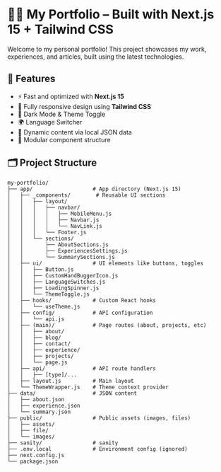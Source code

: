 # 🧑‍💻 My Portfolio – Built with Next.js 15 + Tailwind CSS

Welcome to my personal portfolio! This project showcases my work, experiences, and articles, built using the latest technologies.

## 🚀 Features

- ⚡ Fast and optimized with **Next.js 15**
- 🎨 Fully responsive design using **Tailwind CSS**
- 🌙 Dark Mode & Theme Toggle
- 🌍 Language Switcher
- 📄 Dynamic content via local JSON data
- 🔗 Modular component structure

## 🗂 Project Structure

```text
my-portfolio/
├── app/                   # App directory (Next.js 15)
│   ├── _components/        # Reusable UI sections
│   │   ├── layout/
│   │   │   ├── navbar/
│   │   │   │   ├── MobileMenu.js
│   │   │   │   ├── Navbar.js
│   │   │   │   └── NavLink.js
│   │   │   └── Footer.js
│   │   └── sections/
│   │       ├── AboutSections.js
│   │       ├── ExperiencesSettings.js
│   │       └── SummarySections.js
│   ├── ui/                # UI elements like buttons, toggles
│   │   ├── Button.js
│   │   ├── CustomHandBuggerIcon.js
│   │   ├── LanguageSwitches.js
│   │   ├── LoadingSpinner.js
│   │   └── ThemeToggle.js
│   ├── hooks/             # Custom React hooks
│   │   └── useTheme.js
│   ├── config/            # API configuration
│   │   └── api.js
│   ├── (main)/            # Page routes (about, projects, etc)
│   │   ├── about/
│   │   ├── blog/
│   │   ├── contact/
│   │   ├── experience/
│   │   ├── projects/
│   │   └── page.js
│   ├── api/               # API route handlers
│   │   ├── [type]/...
│   ├── layout.js          # Main layout
│   └── ThemeWrapper.js    # Theme context provider
├── data/                  # JSON content
│   ├── about.json
│   ├── experience.json
│   └── summary.json
├── public/                # Public assets (images, files)
│   ├── assets/
│   ├── file/
│   └── images/
├── sanity/                # sanity
├── .env.local             # Environment config (ignored)
├── next.config.js
└── package.json
```
